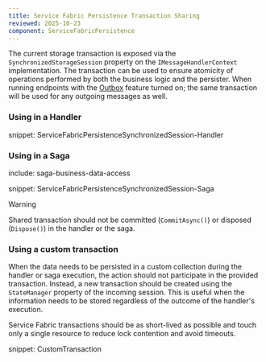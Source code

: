 ```yaml
---
title: Service Fabric Persistence Transaction Sharing
reviewed: 2025-10-23
component: ServiceFabricPersistence
---
```


The current storage transaction is exposed via the `SynchronizedStorageSession` property on the `IMessageHandlerContext` implementation. The transaction can be used to ensure atomicity of operations performed by both the business logic and the persister. When running endpoints with the [Outbox](/nservicebus/outbox/) feature turned on; the same transaction will be used for any outgoing messages as well.


### Using in a Handler

snippet: ServiceFabricPersistenceSynchronizedSession-Handler


### Using in a Saga

include: saga-business-data-access

snippet: ServiceFabricPersistenceSynchronizedSession-Saga

> [!WARNING]
> Shared transaction should not be committed (`CommitAsync()`) or disposed (`Dispose()`) in the handler or the saga.

### Using a custom transaction

When the data needs to be persisted in a custom collection during the handler or saga execution, the action should not participate in the provided transaction. Instead, a new transaction should be created using the `StateManager` property of the incoming session. This is useful when the information needs to be stored regardless of the outcome of the handler's execution.

Service Fabric transactions should be as short-lived as possible and touch only a single resource to reduce lock contention and avoid timeouts.

snippet: CustomTransaction
